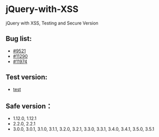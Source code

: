 # jQuery-with-XSS
jQuery with XSS, Testing and Secure Version

## Bug list:
- [#9521](https://bugs.jquery.com/ticket/9521)
- [#11290](https://bugs.jquery.com/ticket/11290)
- [#11974](https://bugs.jquery.com/ticket/11974)

## Test version:
- [test](http://research.insecurelabs.org/jquery/test/)

## Safe version：
- 1.12.0, 1.12.1
- 2.2.0, 2.2.1
- 3.0.0, 3.0.1, 3.1.0, 3.1.1, 3.2.0, 3.2.1, 3.3.0, 3.3.1, 3.4.0, 3.4.1, 3.5.0, 3.5.1
